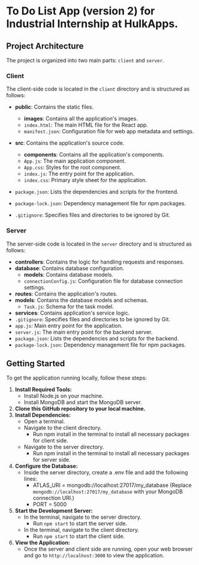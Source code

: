 # To Do List App (version 2) for Industrial Internship at HulkApps.

## Project Architecture

The project is organized into two main parts: `client` and `server`.

### Client

The client-side code is located in the `client` directory and is structured as follows:

- **public**: Contains the static files.
  - **images**: Contains all the application's images.
  - `index.html`: The main HTML file for the React app.
  - `manifest.json`: Configuration file for web app metadata and settings.
  
- **src**: Contains the application's source code.
  - **components**: Contains all the application's components.
  - `App.js`: The main application component.
  - `App.css`: Styles for the root component.
  - `index.js`: The entry point for the application.
  - `index.css`: Primary style sheet for the application.
- `package.json`: Lists the dependencies and scripts for the frontend.
- `package-lock.json`:  Dependency management file for npm packages.
- `.gitignore`: Specifies files and directories to be ignored by Git.

### Server

The server-side code is located in the `server` directory and is structured as follows:

- **controllers**: Contains the logic for handling requests and responses.
- **database**: Contains database configuration.
  - **models**: Contains database models.
  - `connectionConfig.js`: Configuration file for database connection settings.
- **routes**: Contains the application's routes.
- **models**: Contains the database models and schemas.
  - `Task.js`: Schema for the task model.
- **services**: Contains application's service logic.
- `.gitignore`: Specifies files and directories to be ignored by Git.
- `app.js`: Main entry point for the application.
- `server.js`: The main entry point for the backend server.
- `package.json`: Lists the dependencies and scripts for the backend.
- `package-lock.json`:  Dependency management file for npm packages.

## Getting Started

To get the application running locally, follow these steps:

1. **Install Required Tools:**
   - Install Node.js on your machine.
   - Install MongoDB and start the MongoDB server.
2. **Clone this GitHub repository to your local machine.**
3. **Install Dependencies:**
   - Open a terminal.
   - Navigate to the client directory.
     - Run npm install in the terminal to install all necessary packages for client side. 
   - Navigate to the server directory.
      - Run npm install in the terminal to install all necessary packages for server side.
4. **Configure the Database:**
   - Inside the server directory, create a .env file and add the following lines:
     - ATLAS_URI = mongodb://localhost:27017/my_database (Replace `mongodb://localhost:27017/my_database` with your MongoDB connection URI.)
     - PORT = 5000
5. **Start the Development Server:**
   - In the terminal, navigate to the server directory.
     - Run `npm start` to start the server side.
   - In the terminal, navigate to the client directory.
     - Run `npm start` to start the client side.
6. **View the Application:**
   - Once the server and client side are running, open your web browser and go to `http://localhost:3000` to view the application.



